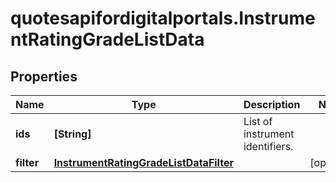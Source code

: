 # quotesapifordigitalportals.InstrumentRatingGradeListData

## Properties

Name | Type | Description | Notes
------------ | ------------- | ------------- | -------------
**ids** | **[String]** | List of instrument identifiers. | 
**filter** | [**InstrumentRatingGradeListDataFilter**](InstrumentRatingGradeListDataFilter.md) |  | [optional] 


